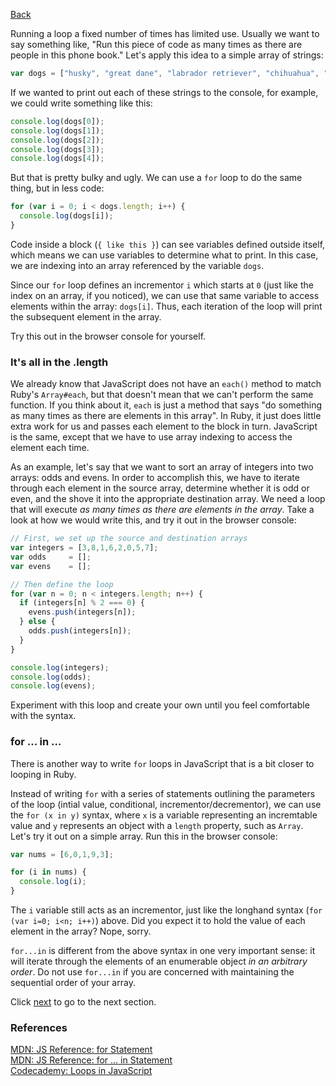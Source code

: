 [Back](12_looping_basics.md)

Running a loop a fixed number of times has limited use.  Usually we want to say something like, "Run this piece of code as many times as there are people in this phone book."  Let's apply this idea to a simple array of strings:

```javascript
var dogs = ["husky", "great dane", "labrador retriever", "chihuahua", "terrier"];
```

If we wanted to print out each of these strings to the console, for example, we could write something like this:

```javascript
console.log(dogs[0]);
console.log(dogs[1]);
console.log(dogs[2]);
console.log(dogs[3]);
console.log(dogs[4]);
```

But that is pretty bulky and ugly. We can use a `for` loop to do the same thing, but in less code:

```javascript
for (var i = 0; i < dogs.length; i++) {
  console.log(dogs[i]);
}
```

Code inside a block (`{ like this }`) can see variables defined outside itself, which means we can use variables to determine what to print. In this case, we are indexing into an array referenced by the variable `dogs`.

Since our `for` loop defines an incrementor `i` which starts at `0` (just like the index on an array, if you noticed), we can use that same variable to access elements within the array: `dogs[i]`. Thus, each iteration of the loop will print the subsequent element in the array.

Try this out in the browser console for yourself.

### It's all in the .length

We already know that JavaScript does not have an `each()` method to match Ruby's `Array#each`, but that doesn't mean that we can't perform the same function.  If you think about it, `each` is just a method that says "do something as many times as there are elements in this array".  In Ruby, it just does little extra work for us and passes each element to the block in turn. JavaScript is the same, except that we have to use array indexing to access the element each time.

As an example, let's say that we want to sort an array of integers into two arrays: odds and evens.  In order to accomplish this, we have to iterate through each element in the source array, determine whether it is odd or even, and the shove it into the appropriate destination array.  We need a loop that will execute *as many times as there are elements in the array*.  Take a look at how we would write this, and try it out in the browser console:

```javascript
// First, we set up the source and destination arrays
var integers = [3,8,1,6,2,0,5,7];
var odds     = [];
var evens    = [];

// Then define the loop
for (var n = 0; n < integers.length; n++) {
  if (integers[n] % 2 === 0) {
    evens.push(integers[n]);
  } else {
    odds.push(integers[n]);
  }
}

console.log(integers);
console.log(odds);
console.log(evens);
```

Experiment with this loop and create your own until you feel comfortable with the syntax.

### for ... in ...

There is another way to write `for` loops in JavaScript that is a bit closer to looping in Ruby.

Instead of writing `for` with a series of statements outlining the parameters of the loop (intial value, conditional, incrementor/decrementor), we can use the `for (x in y)` syntax, where `x` is a variable representing an incremtable value and `y` represents an object with a `length` property, such as `Array`. Let's try it out on a simple array. Run this in the browser console:

```javascript
var nums = [6,0,1,9,3];

for (i in nums) {
  console.log(i);
}
```

The `i` variable still acts as an incrementor, just like the longhand syntax (`for (var i=0; i<n; i++)`) above.  Did you expect it to hold the value of each element in the array?  Nope, sorry.

`for...in` is different from the above syntax in one very important sense: it will iterate through the elements of an enumerable object *in an arbitrary order*.  Do not use `for...in` if you are concerned with maintaining the sequential order of your array.

Click [next](14_each_map_select_max.md) to go to the next section.

### References

[MDN: JS Reference: for Statement](https://developer.mozilla.org/en/JavaScript/Reference/Statements/for)<br>
[MDN: JS Reference: for ... in Statement](https://developer.mozilla.org/en/JavaScript/Reference/Statements/for...in)<br>
[Codecademy: Loops in JavaScript](http://www.codecademy.com/courses/loops)